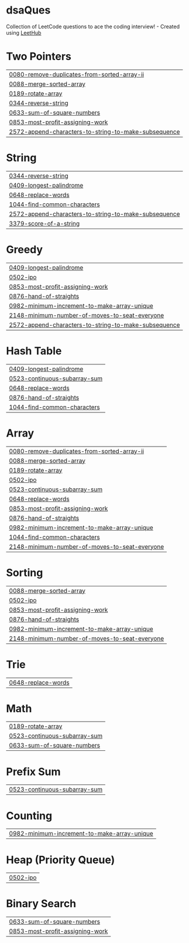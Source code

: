 # dsaQues
Collection of LeetCode questions to ace the coding interview! - Created using [LeetHub](https://github.com/QasimWani/LeetHub)


# Two Pointers
|  |
| ------- |
| [0080-remove-duplicates-from-sorted-array-ii](https://github.com/srishti-100/dsaQues/tree/master/0080-remove-duplicates-from-sorted-array-ii) |
| [0088-merge-sorted-array](https://github.com/srishti-100/dsaQues/tree/master/0088-merge-sorted-array) |
| [0189-rotate-array](https://github.com/srishti-100/dsaQues/tree/master/0189-rotate-array) |
| [0344-reverse-string](https://github.com/srishti-100/dsaQues/tree/master/0344-reverse-string) |
| [0633-sum-of-square-numbers](https://github.com/srishti-100/dsaQues/tree/master/0633-sum-of-square-numbers) |
| [0853-most-profit-assigning-work](https://github.com/srishti-100/dsaQues/tree/master/0853-most-profit-assigning-work) |
| [2572-append-characters-to-string-to-make-subsequence](https://github.com/srishti-100/dsaQues/tree/master/2572-append-characters-to-string-to-make-subsequence) |
# String
|  |
| ------- |
| [0344-reverse-string](https://github.com/srishti-100/dsaQues/tree/master/0344-reverse-string) |
| [0409-longest-palindrome](https://github.com/srishti-100/dsaQues/tree/master/0409-longest-palindrome) |
| [0648-replace-words](https://github.com/srishti-100/dsaQues/tree/master/0648-replace-words) |
| [1044-find-common-characters](https://github.com/srishti-100/dsaQues/tree/master/1044-find-common-characters) |
| [2572-append-characters-to-string-to-make-subsequence](https://github.com/srishti-100/dsaQues/tree/master/2572-append-characters-to-string-to-make-subsequence) |
| [3379-score-of-a-string](https://github.com/srishti-100/dsaQues/tree/master/3379-score-of-a-string) |
# Greedy
|  |
| ------- |
| [0409-longest-palindrome](https://github.com/srishti-100/dsaQues/tree/master/0409-longest-palindrome) |
| [0502-ipo](https://github.com/srishti-100/dsaQues/tree/master/0502-ipo) |
| [0853-most-profit-assigning-work](https://github.com/srishti-100/dsaQues/tree/master/0853-most-profit-assigning-work) |
| [0876-hand-of-straights](https://github.com/srishti-100/dsaQues/tree/master/0876-hand-of-straights) |
| [0982-minimum-increment-to-make-array-unique](https://github.com/srishti-100/dsaQues/tree/master/0982-minimum-increment-to-make-array-unique) |
| [2148-minimum-number-of-moves-to-seat-everyone](https://github.com/srishti-100/dsaQues/tree/master/2148-minimum-number-of-moves-to-seat-everyone) |
| [2572-append-characters-to-string-to-make-subsequence](https://github.com/srishti-100/dsaQues/tree/master/2572-append-characters-to-string-to-make-subsequence) |
# Hash Table
|  |
| ------- |
| [0409-longest-palindrome](https://github.com/srishti-100/dsaQues/tree/master/0409-longest-palindrome) |
| [0523-continuous-subarray-sum](https://github.com/srishti-100/dsaQues/tree/master/0523-continuous-subarray-sum) |
| [0648-replace-words](https://github.com/srishti-100/dsaQues/tree/master/0648-replace-words) |
| [0876-hand-of-straights](https://github.com/srishti-100/dsaQues/tree/master/0876-hand-of-straights) |
| [1044-find-common-characters](https://github.com/srishti-100/dsaQues/tree/master/1044-find-common-characters) |
# Array
|  |
| ------- |
| [0080-remove-duplicates-from-sorted-array-ii](https://github.com/srishti-100/dsaQues/tree/master/0080-remove-duplicates-from-sorted-array-ii) |
| [0088-merge-sorted-array](https://github.com/srishti-100/dsaQues/tree/master/0088-merge-sorted-array) |
| [0189-rotate-array](https://github.com/srishti-100/dsaQues/tree/master/0189-rotate-array) |
| [0502-ipo](https://github.com/srishti-100/dsaQues/tree/master/0502-ipo) |
| [0523-continuous-subarray-sum](https://github.com/srishti-100/dsaQues/tree/master/0523-continuous-subarray-sum) |
| [0648-replace-words](https://github.com/srishti-100/dsaQues/tree/master/0648-replace-words) |
| [0853-most-profit-assigning-work](https://github.com/srishti-100/dsaQues/tree/master/0853-most-profit-assigning-work) |
| [0876-hand-of-straights](https://github.com/srishti-100/dsaQues/tree/master/0876-hand-of-straights) |
| [0982-minimum-increment-to-make-array-unique](https://github.com/srishti-100/dsaQues/tree/master/0982-minimum-increment-to-make-array-unique) |
| [1044-find-common-characters](https://github.com/srishti-100/dsaQues/tree/master/1044-find-common-characters) |
| [2148-minimum-number-of-moves-to-seat-everyone](https://github.com/srishti-100/dsaQues/tree/master/2148-minimum-number-of-moves-to-seat-everyone) |
# Sorting
|  |
| ------- |
| [0088-merge-sorted-array](https://github.com/srishti-100/dsaQues/tree/master/0088-merge-sorted-array) |
| [0502-ipo](https://github.com/srishti-100/dsaQues/tree/master/0502-ipo) |
| [0853-most-profit-assigning-work](https://github.com/srishti-100/dsaQues/tree/master/0853-most-profit-assigning-work) |
| [0876-hand-of-straights](https://github.com/srishti-100/dsaQues/tree/master/0876-hand-of-straights) |
| [0982-minimum-increment-to-make-array-unique](https://github.com/srishti-100/dsaQues/tree/master/0982-minimum-increment-to-make-array-unique) |
| [2148-minimum-number-of-moves-to-seat-everyone](https://github.com/srishti-100/dsaQues/tree/master/2148-minimum-number-of-moves-to-seat-everyone) |
# Trie
|  |
| ------- |
| [0648-replace-words](https://github.com/srishti-100/dsaQues/tree/master/0648-replace-words) |
# Math
|  |
| ------- |
| [0189-rotate-array](https://github.com/srishti-100/dsaQues/tree/master/0189-rotate-array) |
| [0523-continuous-subarray-sum](https://github.com/srishti-100/dsaQues/tree/master/0523-continuous-subarray-sum) |
| [0633-sum-of-square-numbers](https://github.com/srishti-100/dsaQues/tree/master/0633-sum-of-square-numbers) |
# Prefix Sum
|  |
| ------- |
| [0523-continuous-subarray-sum](https://github.com/srishti-100/dsaQues/tree/master/0523-continuous-subarray-sum) |
# Counting
|  |
| ------- |
| [0982-minimum-increment-to-make-array-unique](https://github.com/srishti-100/dsaQues/tree/master/0982-minimum-increment-to-make-array-unique) |
# Heap (Priority Queue)
|  |
| ------- |
| [0502-ipo](https://github.com/srishti-100/dsaQues/tree/master/0502-ipo) |
# Binary Search
|  |
| ------- |
| [0633-sum-of-square-numbers](https://github.com/srishti-100/dsaQues/tree/master/0633-sum-of-square-numbers) |
| [0853-most-profit-assigning-work](https://github.com/srishti-100/dsaQues/tree/master/0853-most-profit-assigning-work) |